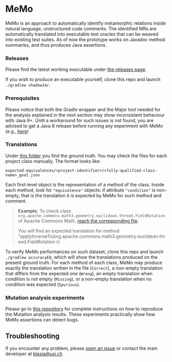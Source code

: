 # MeMo

MeMo is an approach to automatically identify metamorphic relations inside natural language, unstructured code comments. 
The identified MRs are automatically translated into executable test oracles that can be weaved into existing test suites.
As of now the prototype works on Javadoc method summaries, and thus produces Java assertions.

### Releases
Please find the latest working executable under <a href=https://github.com/ariannab/MeMo/releases> the releases page</a>.

If you wish to produce an executable yourself, clone this repo and launch `./gradlew shadowJar`. 

### Prerequisites
Please notice that both the Gradle wrapper and the Major tool needed for the analysis explained in the next section may show inconsistent behaviour with
Java 9+. Until a workaround for such issues is not found, you are advised to get a Java 8 release before running any experiment with MeMo (e.g., <a href=https://www.oracle.com/java/technologies/javase/javase-jdk8-downloads.html> here</a>)

### Translations
Under <a href=https://github.com/ariannab/MeMo/tree/master/expected-equivalences>this folder</a> you find the ground truth. You may check the files for each project class manually. The format looks like:  
```
expected-equivalences/<project-identifier>/<fully-qualified-class-name>_goal.json
```

Each first-level object is the representation of a method of the class. Inside each method, look for `"equivalence"` objects: if attribute `"condition"` is non-empty, that is the translation it is expected by MeMo for such method and comment.


> <b>Example</b>. To check class `org.apache.commons.math3.geometry.euclidean.threed.FieldRotation` of Apache Commons Math, <a href=https://github.com/ariannab/MeMo/blob/master/expected-equivalences/math/org.apache.commons.math3.geometry.euclidean.threed.FieldRotation_goal.json>reach the corresponding file</a>. 
> <p>You will find an expected translation for method "applyInverseTo(org.apache.commons.math3.geometry.euclidean.threed.FieldRotation<T> r).


To verify MeMo performances on such dataset, clone this repo and launch `./gradlew accuracyEQ`, which will show the translations produced on the present ground truth. For each method of each class, MeMo may produce exactly the translation written in the file (`Correct`), a non-empty translation that differs from the expected one (`Wrong`), an empty translation when condition is not empty (`Missing`), or a non-empty translation when no condition was expected (`Spurious`).

### Mutation analysis experiments
Please go to <a href=https://gitlab.software.imdea.org/arianna.blasi/memo-experiments-2021>this repository</a> for complete instructions on how to reproduce the Mutation analysis results. These experiments practically show how MeMo assertions can detect bugs.

## Troubleshooting
If you encounter any problem, please <a href=https://github.com/ariannab/MeMo/issues/new>open an issue</a> or contact the main developer at blasia@usi.ch
